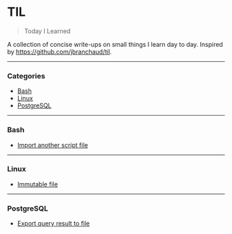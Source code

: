 # TIL

> Today I Learned

A collection of concise write-ups on small things I learn day to day. Inspired by https://github.com/jbranchaud/til.

---

### Categories

* [Bash](#bash)
* [Linux](#linux)
* [PostgreSQL](#postgresql)


---

### Bash

- [Import another script file](bash/import.md)

---

### Linux

- [Immutable file](linux/immutable-file.md)

---

### PostgreSQL

- [Export query result to file](postgres/export-query-file.md)